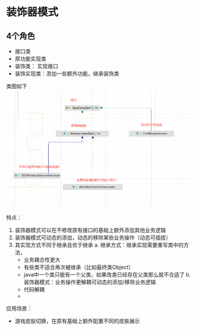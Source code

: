 
# 装饰器模式

## 4个角色

- 接口类
- 原功能实现类
- 装饰类： 实现接口
- 装饰实现类：添加一些额外功能，继承装饰类

类图如下
![img.png](img.png)


特点：
1. 装饰器模式可以在不修改原有接口的基础上额外添加其他业务逻辑
2. 装饰器模式可动态的添加，动态的移除某些业务操作（动态可插拔）
3. 其实现方式不同于继承且优于继承
    a. 继承方式：继承实现需要重写类中的方法，
     - 业务耦合性更大
     - 有些类不适合再次被继承（比如最终类Object）
     - java中一个类只能有一个父类，如果改类已经存在父类那么就不合适了
   b. 装饰器模式：业务操作更解耦可动态的添加/移除业务逻辑
     - 代码解耦
     - 

应用场景：
- 游戏皮肤切换，在原有基础上额外配置不同的皮肤展示